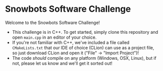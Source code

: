 # Snowbots Software Challenge

Welcome to the Snowbots Software Challenge! 

- This challenge is in C++. To get started, simply clone this repository and open `main.cpp` in an editor of your choice. 
- If you're not familiar with C++, we've included a file called `CMakeLists.txt` that our IDE of choice (CLion) can use as a project file, so just download CLion and open it ("File" -> "Import Project")!
- The code _should_ compile on any platform (Windows, OSX, Linux), but if not, please let us know and we'll get it sorted out!

